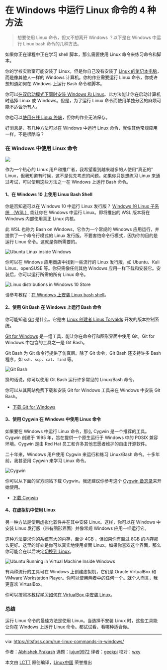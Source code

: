 [#]: collector: (lujun9972)
[#]: translator: (geekpi)
[#]: reviewer: (wxy)
[#]: publisher: ( )
[#]: url: ( )
[#]: subject: (4 Ways to Run Linux Commands in Windows)
[#]: via: (https://itsfoss.com/run-linux-commands-in-windows/)
[#]: author: (Abhishek Prakash https://itsfoss.com/author/abhishek/)

在 Windows 中运行 Linux 命令的 4 种方法
======

> 想要使用 Linux 命令，但又不想离开 Windows ？以下是在 Windows 中运行 Linux bash 命令的几种方法。

如果你正在课程中正在学习 shell 脚本，那么需要使用 Linux 命令来练习命令和脚本。

你的学校实验室可能安装了 Linux，但是你自己没有安装了 [Linux 的笔记本电脑][1]，而是像其他人一样的 Windows 计算机。你的作业需要运行 Linux 命令，你或许想知道如何在 Windows 上运行 Bash 命令和脚本。

你可以[在双启动模式下同时安装 Windows 和 Linux][2]。此方法能让你在启动计算机时选择 Linux 或 Windows。但是，为了运行 Linux 命令而使用单独分区的麻烦可能不适合所有人。

你也可以[使用在线 Linux 终端][3]，但你的作业无法保存。

好消息是，有几种方法可以在 Windows 中运行 Linux 命令，就像其他常规应用一样。不是很酷吗？

### 在 Windows 中使用 Linux 命令

![](https://img.linux.net.cn/data/attachment/album/201906/04/093809hlz2tblfzt7mbwwl.jpg)

作为一个热心的 Linux 用户和推广者，我希望看到越来越多的人使用“真正的” Linux，但我知道有时候，这不是优先考虑的问题。如果你只是想练习 Linux 来通过考试，可以使用这些方法之一在 Windows 上运行 Bash 命令。

#### 1、在 Windows 10 上使用 Linux Bash Shell

你是否知道可以在 Windows 10 中运行 Linux 发行版？ [Windows 的 Linux 子系统 （WSL）][5] 能让你在 Windows 中运行 Linux。即将推出的 WSL 版本将在 Windows 内部使用真正 Linux 内核。

此 WSL 也称为 Bash on Windows，它作为一个常规的 Windows 应用运行，并提供了一个命令行模式的 Linux 发行版。不要害怕命令行模式，因为你的目的是运行 Linux 命令。这就是你所需要的。

![Ubuntu Linux inside Windows][6]

你可以在 Windows 应用商店中找到一些流行的 Linux 发行版，如 Ubuntu、Kali Linux、openSUSE 等。你只需像任何其他 Windows 应用一样下载和安装它。安装后，你可以运行所需的所有 Linux 命令。

![Linux distributions in Windows 10 Store][8]

请参考教程：[在 Windows 上安装 Linux bash shell][9]。

#### 2、使用 Git Bash 在 Windows 上运行 Bash 命令

你可能知道 [Git][10] 是什么。它是由 [Linux 创建者 Linus Torvalds][11] 开发的版本控制系统。

[Git for Windows][12] 是一组工具，能让你在命令行和图形界面中使用 Git。Git for Windows 中包含的工具之一是 Git Bash。

Git Bash 为 Git 命令行提供了仿真层。除了 Git 命令，Git Bash 还支持许多 Bash 程序，如 `ssh`、`scp`、`cat`、`find` 等。

![Git Bash][13]

换句话说，你可以使用 Git Bash 运行许多常见的 Linux/Bash 命令。

你可以从其网站免费下载和安装 Git for Windows 工具来在 Windows 中安装 Git Bash。

- [下载 Git for Windows][12]

#### 3、使用 Cygwin 在 Windows 中使用 Linux 命令

如果要在 Windows 中运行 Linux 命令，那么 Cygwin 是一个推荐的工具。Cygwin 创建于 1995 年，旨在提供一个原生运行于 Windows 中的 POSIX 兼容环境。Cygwin 是由 Red Hat 员工和许多其他志愿者维护的自由开源软件。

二十年来，Windows 用户使用 Cygwin 来运行和练习 Linux/Bash 命令。十多年前，我甚至用 Cygwin 来学习 Linux 命令。

![Cygwin][14]

你可以从下面的官方网站下载 Cygwin。我还建议你参考这个 [Cygwin 备忘录][15]来开始使用。

- [下载 Cygwin][16]

#### 4、在虚拟机中使用 Linux

另一种方法是使用虚拟化软件并在其中安装 Linux。这样，你可以在 Windows 中安装 Linux 发行版（带有图形界面）并像常规 Windows 应用一样运行它。

这种方法要求你的系统有大的内存，至少 4GB ，但如果你有超过 8GB 的内存那么更好。这里的好处是你可以真实地使用桌面 Linux。如果你喜欢这个界面，那么你可能会在以后决定[切换到 Linux][17]。

![Ubuntu Running in Virtual Machine Inside Windows][18]

有两种流行的工具可在 Windows 上创建虚拟机，它们是 Oracle VirtualBox 和 VMware Workstation Player。你可以使用两者中的任何一个。就个人而言，我更喜欢 VirtualBox。

你可以按照[本教程学习如何在 VirtualBox 中安装 Linux][20]。

### 总结

运行 Linux 命令的最佳方法是使用 Linux。当选择不安装 Linux 时，这些工具能让你在 Windows 上运行 Linux 命令。都试试看，看哪种适合你。

--------------------------------------------------------------------------------

via: https://itsfoss.com/run-linux-commands-in-windows/

作者：[Abhishek Prakash][a]
选题：[lujun9972][b]
译者：[geekpi](https://github.com/geekpi)
校对：[wxy](https://github.com/wxy)

本文由 [LCTT](https://github.com/LCTT/TranslateProject) 原创编译，[Linux中国](https://linux.cn/) 荣誉推出

[a]: https://itsfoss.com/author/abhishek/
[b]: https://github.com/lujun9972
[1]: https://itsfoss.com/get-linux-laptops/
[2]: https://itsfoss.com/guide-install-linux-mint-16-dual-boot-windows/
[3]: https://itsfoss.com/online-linux-terminals/
[4]: https://i0.wp.com/itsfoss.com/wp-content/uploads/2019/05/run-linux-commands-in-windows.png?resize=800%2C450&ssl=1
[5]: https://itsfoss.com/bash-on-windows/
[6]: https://i2.wp.com/itsfoss.com/wp-content/uploads/2016/08/install-ubuntu-windows-10-linux-subsystem-10.jpeg?resize=800%2C268&ssl=1
[8]: https://i1.wp.com/itsfoss.com/wp-content/uploads/2016/08/install-ubuntu-windows-10-linux-subsystem-4.jpeg?resize=800%2C632&ssl=1
[9]: https://itsfoss.com/install-bash-on-windows/
[10]: https://itsfoss.com/basic-git-commands-cheat-sheet/
[11]: https://itsfoss.com/linus-torvalds-facts/
[12]: https://gitforwindows.org/
[13]: https://i2.wp.com/itsfoss.com/wp-content/uploads/2019/05/git-bash.png?ssl=1
[14]: https://i1.wp.com/itsfoss.com/wp-content/uploads/2019/05/cygwin-shell.jpg?ssl=1
[15]: http://www.voxforge.org/home/docs/cygwin-cheat-sheet
[16]: https://www.cygwin.com/
[17]: https://itsfoss.com/reasons-switch-linux-windows-xp/
[18]: https://i1.wp.com/itsfoss.com/wp-content/uploads/2019/05/ubuntu-running-in-virtual-machine-inside-windows.jpeg?resize=800%2C450&ssl=1
[20]: https://itsfoss.com/install-linux-in-virtualbox/
